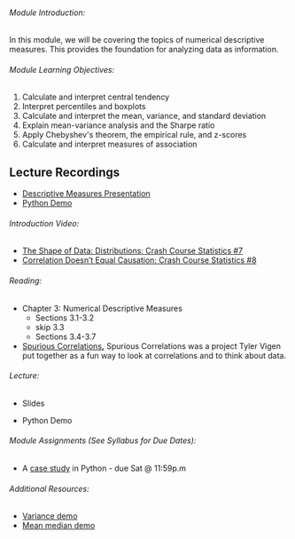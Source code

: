 ###### Module Introduction:

In this module, we will be covering the topics of numerical descriptive measures. This provides the foundation for analyzing data as information.

###### Module Learning Objectives:  

1.  Calculate and interpret central tendency
2.  Interpret percentiles and boxplots
3.  Calculate and interpret the mean, variance, and standard deviation
4.  Explain mean-variance analysis and the Sharpe ratio
5.  Apply Chebyshev's theorem, the empirical rule, and z-scores
6.  Calculate and interpret measures of association

## Lecture Recordings

*  [Descriptive Measures Presentation](https://youtu.be/hfJovRPOZyM)
*  [Python Demo](https://youtu.be/yRs-mnprGNo)

###### Introduction Video:

*   [The Shape of Data: Distributions: Crash Course Statistics #7](https://youtu.be/bPFNxD3Yg6U)
*   [Correlation Doesn’t Equal Causation: Crash Course Statistics #8](https://www.youtube.com/watch?v=GtV-VYdNt_g)

###### Reading:

*   Chapter 3: Numerical Descriptive Measures
    *   Sections 3.1-3.2
    *   skip 3.3
    *   Sections 3.4-3.7
*   [Spurious Correlations](https://www.tylervigen.com/spurious-correlations)**,** Spurious Correlations was a project Tyler Vigen put together as a fun way to look at correlations and to think about data. 

###### Lecture:

*   Slides
    
*   Python Demo

###### Module Assignments (See Syllabus for Due Dates):

*   A [case study](https://colab.research.google.com/drive/1MD6UT8JxHwwIeqaCB-xI98zpDjSayW2u?usp=sharing) in Python - due Sat @ 11:59p.m

###### Additional Resources:

*   [Variance demo](https://onlinestatbook.com/2/summarizing_distributions/mean_sq_sim.html)
*   [Mean median demo](https://onlinestatbook.com/2/summarizing_distributions/mean_median_sim.html)
